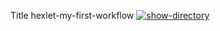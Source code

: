 Title hexlet-my-first-workflow
[![show-directory](https://github.com/asuzdaltcev/hexlet-my-first-workflow/actions/workflows/show-directory.yml/badge.svg)](https://github.com/asuzdaltcev/hexlet-my-first-workflow/actions/workflows/show-directory.yml)